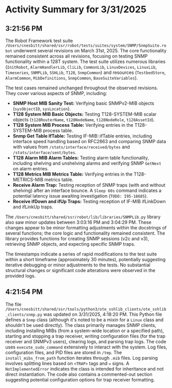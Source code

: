 # Activity Summary for 3/31/2025

## 3:21:56 PM
The Robot Framework test suite `/Users/cnesbitt/shared/ssr/robot/tests/suites/system/SNMP/SnmpSuite.robot` underwent several revisions on March 31st, 2025.  The core functionality remained consistent across all revisions, focusing on testing SNMP functionality within a 128T system.  The test suite utilizes numerous libraries (`InitRobot`, `AlarmHandlerLib`, `CliLib`, `CommonLib`, `LinuxDevices`, `LinuxLib`, `Timeseries`, `SNMPLib`, `SSHLib`, `T128`, `SnmpCommon`) and resources (`TestbedStore`, `AlarmCommon`, `MibDefinitions`, `SnmpCommon`, `BaseSuiteVariables`).

The test cases remained unchanged throughout the observed revisions. They cover various aspects of SNMP, including:

* **SNMP Host MIB Sanity Test:** Verifying basic SNMPv2-MIB objects (`sysObjectID`, `sysLocation`).
* **T128 System MIB Basic Objects:** Testing T128-SYSTEM-MIB scalar objects (`t128RouterName`, `t128NodeName`, `t128NodeRole`, `t128AssetId`).
* **T128 System MIB Process Table:**  Verifying entries in the T128-SYSTEM-MIB process table.
* **Snmp Get Table IfTable:** Testing IF-MIB::ifTable entries, including interface speed handling based on RFC2863 and comparing SNMP data with values from `/stats/interface/received/bytes` and `/stats/interface/sent/bytes`.
* **T128 Alarm MIB Alarm Tables:** Testing alarm table functionality, including shelving and unshelving alarms and verifying SNMP `GetNext` on alarm entries.
* **T128 Metrics MIB Metrics Table:**  Verifying entries in the T128-METRICS-MIB metrics table.
* **Receive Alarm Trap:** Testing reception of SNMP traps (with and without shelving) after an interface bounce.  A `Sleep 60s` command indicates a potential latency issue awaiting investigation (`TODO: I95-18685`).
* **Receive ifDown and ifUp Traps:** Testing reception of IF-MIB ifLinkDown and ifLinkUp traps.


The `/Users/cnesbitt/shared/ssr/robot/lib/libraries/SNMPLib.py` library also saw minor updates between 3:03:16 PM and 3:04:29 PM.  These changes appear to be minor formatting adjustments within the docstrings of several functions; the core logic and functionality remained consistent. The library provides functions for creating SNMP sessions (v2c and v3), retrieving SNMP objects, and expecting specific SNMP traps.


The timestamps indicate a series of rapid modifications to the test suite within a short timeframe (approximately 30 minutes), potentially suggesting iterative debugging or minor adjustments to the tests. No substantial structural changes or significant code alterations were observed in the provided logs.


## 4:21:54 PM
The file `/Users/cnesbitt/shared/ssr/tools/python3/ote_sshlib_clients/ote_sshlib_clients/snmp.py` was updated on 3/31/2025, 4:18:20 PM.  This Python file defines a `Snmp` class (although it's noted to be a mixin for a `Linux` class and shouldn't be used directly).  The class primarily manages SNMP clients, including installing MIBs (from a system-wide location or a specified path), starting and stopping a trap receiver, writing configuration files (for the trap receiver and SNMPv3 users), clearing logs, and parsing trap logs.  The code uses `execute_sudo_command` extensively to interact with the system.  Log files, configuration files, and PID files are stored in `/tmp`.  The `install_mibs_from_path` function iterates through `.mib` files.  Log parsing involves splitting lines based on `<TRAP>` tags and `=` signs. A `NotImplementedError` indicates the class is intended for inheritance and not direct instantiation.  The code also contains a commented-out section suggesting potential configuration options for trap receiver formatting.
